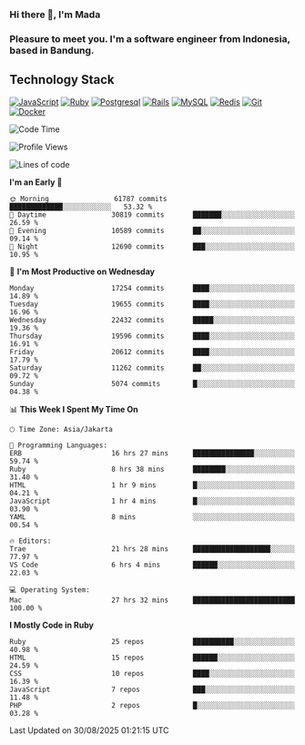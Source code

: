 ### Hi there 👋, I'm Mada
### Pleasure to meet you. I'm a software engineer from Indonesia, based in Bandung.

## Technology Stack

[![JavaScript](https://img.shields.io/badge/-JavaScript-%23F7DF1C?style=flat-square&logo=javascript&logoColor=000000&labelColor=%23F7DF1C&color=%23FFCE5A)](https://www.javascript.com/)
[![Ruby](https://img.shields.io/badge/Ruby-CC342D?style=flat-square&logo=ruby&logoColor=white)](https://www.ruby-lang.org/en/)
[![Postgresql](https://img.shields.io/badge/PostgreSQL-316192?style=flat-square&logo=postgresql&logoColor=ffffff)](https://www.postgresql.org/)
[![Rails](https://img.shields.io/badge/Ruby_on_Rails-CC0000?style=flat-square&logo=ruby-on-rails&logoColor=white)](https://rubyonrails.org/)
[![MySQL](https://img.shields.io/badge/-MySQL-4479A1?style=flat-square&logo=MySQL&logoColor=ffffff)](https://www.mysql.com/)
[![Redis](https://img.shields.io/badge/-Redis-DC382D?style=flat-square&logo=Redis&logoColor=ffffff)](https://redis.io/)
[![Git](https://img.shields.io/badge/-Git-%23F05032?style=flat-square&logo=git&logoColor=%23ffffff)](https://git-scm.com/)
[![Docker](https://img.shields.io/badge/-Docker-2496ED?style=flat-square&logo=docker&logoColor=ffffff)](https://www.docker.com/)
<!--
**madaarya/madaarya** is a ✨ _special_ ✨ repository because its `README.md` (this file) appears on your GitHub profile.

Here are some ideas to get you started:

- 🔭 I’m currently working on ...
- 🌱 I’m currently learning ...
- 👯 I’m looking to collaborate on ...
- 🤔 I’m looking for help with ...
- 💬 Ask me about ...
- 📫 How to reach me: ...
- 😄 Pronouns: ...
- ⚡ Fun fact: ...
-->
<!--START_SECTION:waka-->
![Code Time](http://img.shields.io/badge/Code%20Time-7%2C652%20hrs%2021%20mins-blue)

![Profile Views](http://img.shields.io/badge/Profile%20Views-0-blue)

![Lines of code](https://img.shields.io/badge/From%20Hello%20World%20I%27ve%20Written-52.9%20million%20lines%20of%20code-blue)

**I'm an Early 🐤** 

```text
🌞 Morning                61787 commits       █████████████░░░░░░░░░░░░   53.32 % 
🌆 Daytime                30819 commits       ███████░░░░░░░░░░░░░░░░░░   26.59 % 
🌃 Evening                10589 commits       ██░░░░░░░░░░░░░░░░░░░░░░░   09.14 % 
🌙 Night                  12690 commits       ███░░░░░░░░░░░░░░░░░░░░░░   10.95 % 
```
📅 **I'm Most Productive on Wednesday** 

```text
Monday                   17254 commits       ████░░░░░░░░░░░░░░░░░░░░░   14.89 % 
Tuesday                  19655 commits       ████░░░░░░░░░░░░░░░░░░░░░   16.96 % 
Wednesday                22432 commits       █████░░░░░░░░░░░░░░░░░░░░   19.36 % 
Thursday                 19596 commits       ████░░░░░░░░░░░░░░░░░░░░░   16.91 % 
Friday                   20612 commits       ████░░░░░░░░░░░░░░░░░░░░░   17.79 % 
Saturday                 11262 commits       ██░░░░░░░░░░░░░░░░░░░░░░░   09.72 % 
Sunday                   5074 commits        █░░░░░░░░░░░░░░░░░░░░░░░░   04.38 % 
```


📊 **This Week I Spent My Time On** 

```text
🕑︎ Time Zone: Asia/Jakarta

💬 Programming Languages: 
ERB                      16 hrs 27 mins      ███████████████░░░░░░░░░░   59.74 % 
Ruby                     8 hrs 38 mins       ████████░░░░░░░░░░░░░░░░░   31.40 % 
HTML                     1 hr 9 mins         █░░░░░░░░░░░░░░░░░░░░░░░░   04.21 % 
JavaScript               1 hr 4 mins         █░░░░░░░░░░░░░░░░░░░░░░░░   03.90 % 
YAML                     8 mins              ░░░░░░░░░░░░░░░░░░░░░░░░░   00.54 % 

🔥 Editors: 
Trae                     21 hrs 28 mins      ███████████████████░░░░░░   77.97 % 
VS Code                  6 hrs 4 mins        ██████░░░░░░░░░░░░░░░░░░░   22.03 % 

💻 Operating System: 
Mac                      27 hrs 32 mins      █████████████████████████   100.00 % 
```

**I Mostly Code in Ruby** 

```text
Ruby                     25 repos            ██████████░░░░░░░░░░░░░░░   40.98 % 
HTML                     15 repos            ██████░░░░░░░░░░░░░░░░░░░   24.59 % 
CSS                      10 repos            ████░░░░░░░░░░░░░░░░░░░░░   16.39 % 
JavaScript               7 repos             ███░░░░░░░░░░░░░░░░░░░░░░   11.48 % 
PHP                      2 repos             █░░░░░░░░░░░░░░░░░░░░░░░░   03.28 % 
```




 Last Updated on 30/08/2025 01:21:15 UTC
<!--END_SECTION:waka-->

